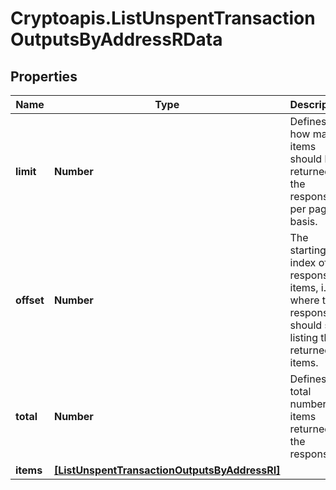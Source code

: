 # Cryptoapis.ListUnspentTransactionOutputsByAddressRData

## Properties

Name | Type | Description | Notes
------------ | ------------- | ------------- | -------------
**limit** | **Number** | Defines how many items should be returned in the response per page basis. | 
**offset** | **Number** | The starting index of the response items, i.e. where the response should start listing the returned items. | 
**total** | **Number** | Defines the total number of items returned in the response. | 
**items** | [**[ListUnspentTransactionOutputsByAddressRI]**](ListUnspentTransactionOutputsByAddressRI.md) |  | 


